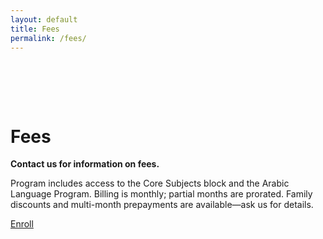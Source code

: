 ```yaml
---
layout: default
title: Fees
permalink: /fees/
---
```


<div style="height:64px"></div>

<main class="container py-5">
  <h1 class="section-title mb-4">Fees</h1>
  <div class="card card-modern p-4">
    <p class="fs-4 mb-1"><strong>Contact us for information on fees.</strong></p>
    <p class="mb-0">Program includes access to the Core Subjects block and the Arabic Language Program. Billing is monthly; partial months are prorated. Family discounts and multi-month prepayments are available—ask us for details.</p>
  </div>
  <div class="mt-4">
    <a class="btn btn-noor btn-lg" href="{{ '/contact/' | relative_url }}">Enroll</a>
  </div>
</main>
